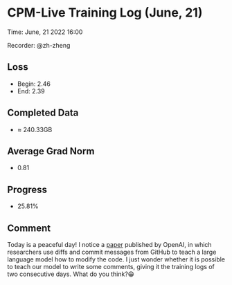 
# CPM-Live Training Log (June, 21)

Time: June, 21 2022 16:00

Recorder: @zh-zheng

## Loss
- Begin: 2.46
- End: 2.39  
	
## Completed Data
- $\approx$ 240.33GB

## Average Grad Norm
- 0.81

## Progress
- 25.81%

## Comment

Today is a peaceful day! I notice a [paper](https://arxiv.org/pdf/2206.08896.pdf) published by OpenAI, in which researchers use diffs and commit messages from GitHub to teach a large language model how to modify the code. I just wonder whether it is possible to teach our model to write some comments, giving it the training logs of two consecutive days. What do you think?😁 

